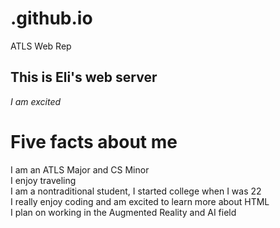 # .github.io
ATLS Web Rep


## This is Eli's web server
*I am excited*

# Five facts about me

I am an ATLS Major and CS Minor  
I enjoy traveling  
I am a nontraditional student, I started college when I was 22  
I really enjoy coding and am excited to learn more about HTML  
I plan on working in the Augmented Reality and AI field   